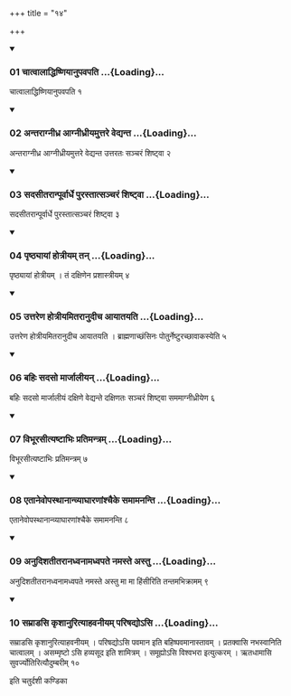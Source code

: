 +++
title = "१४"

+++

<div class="js_include" includetitle="true" newlevelforh1="3" unfilled="" url="/vedAH_yajuH/taittirIyam/sUtram/ApastambaH/shrautam/vishvAsa-prastutiH/11/14/01_chAtvAlAddhiShNiyAnupavapati.md">
<details open><summary><h3>01 चात्वालाद्धिष्णियानुपवपति ...{Loading}...</h3></summary>

चात्वालाद्धिष्णियानुपवपति १
</details>
</div>


<div class="js_include" includetitle="true" newlevelforh1="3" unfilled="" url="/vedAH_yajuH/taittirIyam/sUtram/ApastambaH/shrautam/vishvAsa-prastutiH/11/14/02_antarAgnIdhra_AgnIdhrIyamuttare_vedyanta.md">
<details open><summary><h3>02 अन्तराग्नीध्र आग्नीध्रीयमुत्तरे वेद्यन्त ...{Loading}...</h3></summary>

अन्तराग्नीध्र आग्नीध्रीयमुत्तरे वेद्यन्त उत्तरतः सञ्चरं शिष्ट्वा २
</details>
</div>


<div class="js_include" includetitle="true" newlevelforh1="3" unfilled="" url="/vedAH_yajuH/taittirIyam/sUtram/ApastambaH/shrautam/vishvAsa-prastutiH/11/14/03_sadasItarAnpUrvArdhe_purastAtsancharaM_shiShTvA.md">
<details open><summary><h3>03 सदसीतरान्पूर्वार्धे पुरस्तात्सञ्चरं शिष्ट्वा ...{Loading}...</h3></summary>

सदसीतरान्पूर्वार्धे पुरस्तात्सञ्चरं शिष्ट्वा ३
</details>
</div>


<div class="js_include" includetitle="true" newlevelforh1="3" unfilled="" url="/vedAH_yajuH/taittirIyam/sUtram/ApastambaH/shrautam/vishvAsa-prastutiH/11/14/04_pRShThyAyAM_hotrIyam_tan.md">
<details open><summary><h3>04 पृष्ठ्यायां होत्रीयम् तन् ...{Loading}...</h3></summary>

पृष्ठ्यायां होत्रीयम् । तं दक्षिणेन प्रशास्त्रीयम् ४
</details>
</div>


<div class="js_include" includetitle="true" newlevelforh1="3" unfilled="" url="/vedAH_yajuH/taittirIyam/sUtram/ApastambaH/shrautam/vishvAsa-prastutiH/11/14/05_uttareNa_hotrIyamitarAnudIcha_AyAtayati.md">
<details open><summary><h3>05 उत्तरेण होत्रीयमितरानुदीच आयातयति ...{Loading}...</h3></summary>

उत्तरेण होत्रीयमितरानुदीच आयातयति । ब्राह्मणाच्छंसिनः पोतुर्नेष्टुरच्छावाकस्येति ५
</details>
</div>


<div class="js_include" includetitle="true" newlevelforh1="3" unfilled="" url="/vedAH_yajuH/taittirIyam/sUtram/ApastambaH/shrautam/vishvAsa-prastutiH/11/14/06_bahiH_sadaso_mArjAlIyan.md">
<details open><summary><h3>06 बहिः सदसो मार्जालीयन् ...{Loading}...</h3></summary>

बहिः सदसो मार्जालीयं दक्षिणे वेद्यन्ते दक्षिणतः सञ्चरं शिष्ट्वा सममाग्नीध्रीयेण ६
</details>
</div>


<div class="js_include" includetitle="true" newlevelforh1="3" unfilled="" url="/vedAH_yajuH/taittirIyam/sUtram/ApastambaH/shrautam/vishvAsa-prastutiH/11/14/07_vibhUrasItyaShTAbhiH_pratimantram.md">
<details open><summary><h3>07 विभूरसीत्यष्टाभिः प्रतिमन्त्रम् ...{Loading}...</h3></summary>

विभूरसीत्यष्टाभिः प्रतिमन्त्रम् ७
</details>
</div>


<div class="js_include" includetitle="true" newlevelforh1="3" unfilled="" url="/vedAH_yajuH/taittirIyam/sUtram/ApastambaH/shrautam/vishvAsa-prastutiH/11/14/08_etAnevopasthAnAnvyAghAraNAMshchaike_samAmananti.md">
<details open><summary><h3>08 एतानेवोपस्थानान्व्याघारणांश्चैके समामनन्ति ...{Loading}...</h3></summary>

एतानेवोपस्थानान्व्याघारणांश्चैके समामनन्ति ८
</details>
</div>


<div class="js_include" includetitle="true" newlevelforh1="3" unfilled="" url="/vedAH_yajuH/taittirIyam/sUtram/ApastambaH/shrautam/vishvAsa-prastutiH/11/14/09_anudishatItarAnadhvanAmadhvapate_namaste_astu.md">
<details open><summary><h3>09 अनुदिशतीतरानध्वनामध्वपते नमस्ते अस्तु ...{Loading}...</h3></summary>

अनुदिशतीतरानध्वनामध्वपते नमस्ते अस्तु मा मा हिंसीरिति तन्तमभिक्रामम् ९
</details>
</div>


<div class="js_include" includetitle="true" newlevelforh1="3" unfilled="" url="/vedAH_yajuH/taittirIyam/sUtram/ApastambaH/shrautam/vishvAsa-prastutiH/11/14/10_samrADasi_kRshAnurityAhavanIyam_pariShadyo-si.md">
<details open><summary><h3>10 सम्राडसि कृशानुरित्याहवनीयम् परिषद्योऽसि ...{Loading}...</h3></summary>

सम्राडसि कृशानुरित्याहवनीयम् । परिषद्योऽसि पवमान इति बहिष्पवमानास्तावम् । प्रतक्वासि नभस्वानिति चात्वालम् । असम्मृष्टो ऽसि हव्यसूद इति शामित्रम् । समूह्योऽसि विश्वभरा इत्युत्करम् । ऋतधामासि सुवर्ज्योतिरित्यौदुम्बरीम् १०
</details>
</div>



  
इति चतुर्दशी कण्डिका 
